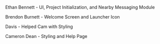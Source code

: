 Ethan Bennett - UI, Project Initialization, and Nearby Messaging Module

Brendon Burnett - Welcome Screen and Launcher Icon

Davis - Helped Cam with Styling

Cameron Dean - Styling and Help Page
